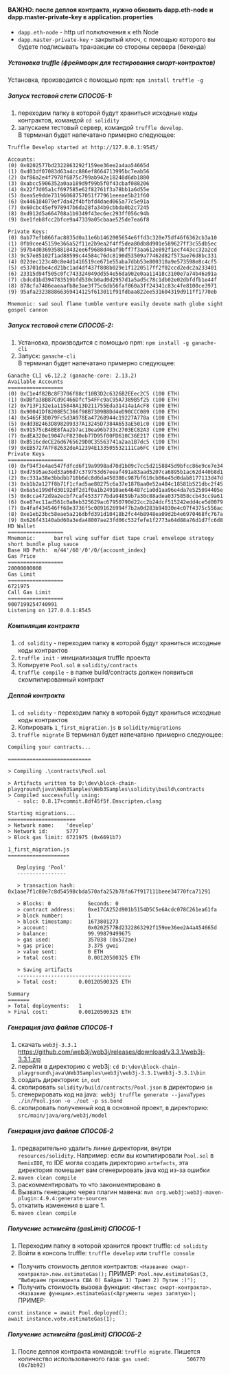 #### ВАЖНО: после деплоя контракта, нужно обновить dapp.eth-node и dapp.master-private-key в application.properties
- ```dapp.eth-node``` - http url полключения к eth Node
- ```dapp.master-private-key``` - закрытый ключ, с помощью которого вы будете подписывать транзакции со стороны сервера (бекенда)

##### Установка truffle (фреймворк для тестирования смарт-контрактов)
Установка, производится с помощью npm: ```npm install truffle -g```

##### Запуск тестовой стети СПОСОБ-1:
1. переходим папку в которой будут храниться исходные коды контрактов, командой ```cd solidity```
2. запускаем тестовый сервер, командой ```truffle develop```.
<br/>В терминал будет напечатано примерно следующее:
```
Truffle Develop started at http://127.0.0.1:9545/

Accounts:
(0) 0x0202577bd2322863292f159ee36ee2a4aa54665d
(1) 0xd03df07083d63a4cc886ef8664713995bc7eab56
(2) 0xf86a2e4f7978f6875c799ab942e18248d6db1880
(3) 0xabcc5906352a0aa189d9f99b5f0f43cbaf088206
(4) 0x22f7d05a1cf697585e62f82761f3a78bb1a6d55e
(5) 0xea5e9dde73196068757051f77961eeeae5b21f60
(6) 0x446184079ef7da42f4bfbfd4daed065a77c5e91a
(7) 0x60cbc45ef978947b6da28fa34b9cbbda0b2c7245
(8) 0xd912d5a664708a1b9349f43ec6ec293ff056c94b
(9) 0xe1feb8fcc2bfce9a47339a05cbaae525de7ea6f8

Private Keys:
(0) 0ab77efb866fac8835d0a11e6b1462005654e6ffd3c320e75df46f6362cb3a10
(1) 0fb9cee45159e366a52f11e2b9ea2f4ff5dea80db8d901e589627ff3c55db5ec
(2) 597b4d0369358818432ee6f9688d46af9bff7f3aa612e892f1ecf443cc32a2cd
(3) 9c57e85102f1ad88599c44584c76dc8190d53509a77462d82f573ae76d8bc331
(4) 022dec123c40c8e4d1416519ce671e55aba7dbb53e800310a9e573598e8c4cf5
(5) e53701dbe4cd21bc1ad4df437f808b029e1f1220517ff2f02ccd2edc2a233401
(6) 23315d94f505c0fc743324049dd554e56da902e0aa11418c3100e7a74b46a91a
(7) cbdcd1bd394783519bfd530cb0ad0d2957d1a5ad5c78c1db02e02dbfdfb1e44f
(8) 878cfa7486eaeaafb8e3ae3f75c6db56faf860a3ff24341c83c4fe8100ce3971
(9) 95afa232388866369414125f613011f91fdbaa822ee531604319d911ff1770eb

Mnemonic: sad soul flame tumble venture easily devote math globe sight gospel cannon
```

##### Запуск тестовой стети СПОСОБ-2:
1. Установка, производится с помощью npm: ```npm install -g ganache-cli```
2. Запуск: ```ganache-cli```
<br/>В терминал будет напечатано примерно следующее:
```
Ganache CLI v6.12.2 (ganache-core: 2.13.2)
Available Accounts
==================
(0) 0xC1e4f82Bc8F3706f88cf10B3D2c6326B2EEec2C5 (100 ETH)
(1) 0xDBfa38B87Cd9C466Dfcf54FFc9aC95A7389B5f25 (100 ETH)
(2) 0x713F132e1a115848A13D211755Eda31414a1AcF8 (100 ETH)
(3) 0x90041Df8208E5C366f98B7309B8Dd4eD90CCC089 (100 ETH)
(4) 0x5465F3D079Fc5d3A978Ea47268944c19227A778a (100 ETH)
(5) 0xdd3B2463D898209337A13245D7384A653aE501c0 (100 ETH)
(6) 0x91575cB4BE8fAa2b7ac10ea96b733c2703EC82A3 (100 ETH)
(7) 0xdEA320e19047cF8230eb77D95f00FD610C36E217 (100 ETH)
(8) 0xB516cdeCE26d6765629D0C35563741a2aa1B7dc5 (100 ETH)
(9) 0xEB5727A7F82632deA12394E133505532111Ca6FC (100 ETH)
Private Keys
==================
(0) 0xf94f3e4ae547fdfcd6f19a9998ad70d1b09c7cc5d2158845d9bfcc86e9ce7e34
(1) 0xd7595ae3ed33a66d7c379753d67eeaf491a83aad5207ca6895b1ac62d440b8d1
(2) 0xc331a38e3bbdbb710b6dc8d6da450386c987bf610cb06e45d0dab8177113d47d
(3) 0xb1b2a127f8b71f1cfad5ae80275c6a37e1878aa0e52a484c18581b521dbc2f45
(4) 0x6a5e199dfd30192df2d1f0a1b24910ae646487c1a0d1aa96e4da7e525094405e
(5) 0x8cca472d9a2ecbf7caf4533777bda94859b7a30c88adea0375858ccb43cc9a61
(6) 0xe87ec11ad561c0a8eb325629ac67950790d22cc2b24dcf515242edd4ce5d0079
(7) 0x4faf434546ff68e3736f5c0891626994f7b2a0d283b94030e4c07f4375c556ac
(8) 0xe1eb23bc58eae5a216dbfd391d10418b2fc44b8948ea09d2b4e6970468fc767a
(9) 0x626f43140abd60a3eda48007ae23fd06c532fefe1f2773a64d88a76d1d7fc6d8
HD Wallet
==================
Mnemonic:      barrel wing suffer diet tape cruel envelope strategy short bundle plug sauce
Base HD Path:  m/44'/60'/0'/0/{account_index}
Gas Price
==================
20000000000
Gas Limit
==================
6721975
Call Gas Limit
==================
9007199254740991
Listening on 127.0.0.1:8545
```

##### Компиляция контракта
1. ```cd solidity``` - переходим папку в которой будут храниться исходные коды контрактов
2. ```truffle init``` - инициализация truffle проекта
3. Копируете ```Pool.sol``` в ```solidity/contracts```
4. ```truffle compile``` - в папке build/contracts должен появиться скомпилированный контракт

##### Деплой контракта
1. ```cd solidity``` - переходим папку в которой будут храниться исходные коды контрактов
2. Копировать ```1_first_migration.js``` в ```solidity/migrations```
3. ```truffle migrate```
В терминал будет напечатано примерно следующее:
```
Compiling your contracts...

===========================

> Compiling .\contracts\Pool.sol

> Artifacts written to D:\dev\block-chain-playground\java\Web3Samples\Web3Samples\solidity\build\contracts
> Compiled successfully using:
   - solc: 0.8.17+commit.8df45f5f.Emscripten.clang

Starting migrations...
======================
> Network name:    'develop'
> Network id:      5777
> Block gas limit: 6721975 (0x6691b7)

1_first_migration.js
====================

   Deploying 'Pool'
   ----------------

   > transaction hash:    0x1aae7f1c80e7c8d54598cbda570afa252b78fa67f917111beee34770fca71291

   > Blocks: 0            Seconds: 0
   > contract address:    0xe17CA252d901b5154D5C5e6Acdc078C261ea61fa
   > block number:        1
   > block timestamp:     1673801273
   > account:             0x0202577Bd2322863292f159ee36ee2A4aA54665d
   > balance:             99.99879499675
   > gas used:            357038 (0x572ae)
   > gas price:           3.375 gwei
   > value sent:          0 ETH
   > total cost:          0.00120500325 ETH

   > Saving artifacts
   -------------------------------------
   > Total cost:       0.00120500325 ETH

Summary
=======
> Total deployments:   1
> Final cost:          0.00120500325 ETH
```

##### Генерация java файлов СПОСОБ-1
1. скачать ```web3j-3.3.1``` https://github.com/web3j/web3j/releases/download/v3.3.1/web3j-3.3.1.zip
2. перейти в директорию с web3j: ```cd D:\dev\block-chain-playground\java\Web3Samples\web3j\web3j-3.3.1\web3j-3.3.1\bin```
3. создать директории: ```in```, ```out```
4. скопировать ```solidity/build/contracts/Pool.json``` в директорию ```in```
5. сгенерировать код на java:``` web3j truffle generate --javaTypes ./in/Pool.json -o ./out -p ss.bond```
6. скопировать полученный код в основной проект, в директорию: ```src/main/java/org/web3j/model```

##### Генерация java файлов СПОСОБ-2
1. предварительно удалить линие директории, внутри ```resources/solidity```.
Например: если вы компилировали ```Pool.sol``` в ```RemixIDE```,
то IDE могла создать директорию ```artefacts```, эта директория помешает вам сгенерировать java код из-за ошибки
2. ```maven clean compile```
3. раскомментировать то что законментировано в <!-- [1] кодогенерация для смарт контракта -->
4. Вызвать генерацию через плагин мавена: ```mvn org.web3j:web3j-maven-plugin:4.9.4:generate-sources```
5. откатить изменения в шаге 1.
6. ```maven clean compile```

##### Получение эстимейта (gasLimit) СПОСОБ-1
1. Переходим папку в которой хранится проект truffle: ```cd solidity```
2. Войти в консоль truffle: ```truffle develop``` или ```truffle console```
- Получить стоимость деплоя контрактов: ```<Название смарт-контракта>.new.estimateGas();```
ПРИМЕР: ```Pool.new.estimateGas(3, "Выбираем президента США 0) Байден 1) Трамп 2) Путин :)");```
- Получить стоимость вызова функции: ```<Инстанс смарт-контракта>.<Название функции>.estimateGas(<Аргументы через запятую>);```
ПРИМЕР:
```
const instance = await Pool.deployed();
await instance.vote.estimateGas(1);
```
##### Получение эстимейта (gasLimit) СПОСОБ-2
1. После деплоя контракта командой: ```truffle migrate```. Пишется количество использованного газа:
```gas used:            506770 (0x7bb92)```